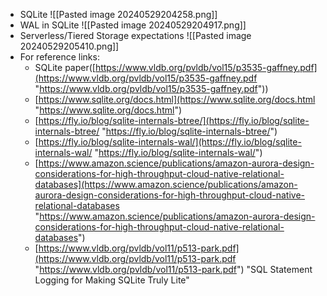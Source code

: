 - SQLite
	  ![[Pasted image 20240529204258.png]]
- WAL in SQLite
	  ![[Pasted image 20240529204917.png]]
- Serverless/Tiered Storage expectations
	  ![[Pasted image 20240529205410.png]]
- For reference links:
	- SQLite paper([https://www.vldb.org/pvldb/vol15/p3535-gaffney.pdf](https://www.vldb.org/pvldb/vol15/p3535-gaffney.pdf "https://www.vldb.org/pvldb/vol15/p3535-gaffney.pdf"))
	- [https://www.sqlite.org/docs.html](https://www.sqlite.org/docs.html "https://www.sqlite.org/docs.html")
	- [https://fly.io/blog/sqlite-internals-btree/](https://fly.io/blog/sqlite-internals-btree/ "https://fly.io/blog/sqlite-internals-btree/")
	- [https://fly.io/blog/sqlite-internals-wal/](https://fly.io/blog/sqlite-internals-wal/ "https://fly.io/blog/sqlite-internals-wal/")
	- [https://www.amazon.science/publications/amazon-aurora-design-considerations-for-high-throughput-cloud-native-relational-databases](https://www.amazon.science/publications/amazon-aurora-design-considerations-for-high-throughput-cloud-native-relational-databases "https://www.amazon.science/publications/amazon-aurora-design-considerations-for-high-throughput-cloud-native-relational-databases")
	- [https://www.vldb.org/pvldb/vol11/p513-park.pdf](https://www.vldb.org/pvldb/vol11/p513-park.pdf "https://www.vldb.org/pvldb/vol11/p513-park.pdf") "SQL Statement Logging for Making SQLite Truly Lite"